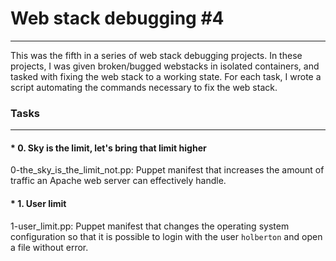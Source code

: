 # Web stack debugging #4
---
This was the fifth in a series of web stack debugging projects. In these projects, I was given broken/bugged webstacks in isolated containers, and tasked with fixing the web stack to a working state. For each task, I wrote a script automating the commands necessary to fix the web stack.

### Tasks 
---
#### * 0. Sky is the limit, let's bring that limit higher

0-the_sky_is_the_limit_not.pp: Puppet manifest that increases the amount of traffic an Apache web server can effectively handle.

#### * 1. User limit

1-user_limit.pp: Puppet manifest that changes the operating system configuration so that it is possible to login with the user `holberton` and open a file without error.
